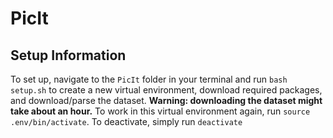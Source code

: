 # PicIt
## Setup Information
To set up, navigate to the `PicIt` folder in your terminal and run `bash setup.sh` to create a new virtual environment, download required packages, and download/parse the dataset. **Warning: downloading the dataset might take about an hour.** To work in this virtual environment again, run `source .env/bin/activate`. To deactivate, simply run `deactivate`
